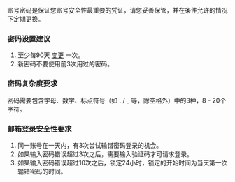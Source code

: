 账号密码是保证您账号安全性最重要的凭证，请您妥善保管，并在条件允许的情况下定期更换。

### 密码设置建议

1. 至少每90天 [变更](https://console.cloud.tencent.com/developer/security) 一次。
2. 新密码不要使用前3次用过的密码。

### 密码复杂度要求

密码需要包含字母、数字、标点符号（如 . / _ 等，除空格外）中的3种，8 - 20个字符。

### 邮箱登录安全性要求

1. 同一账号在一天内，有3次尝试输错密码登录的机会。
2. 如果输入密码错误超过3次之后，需要输入验证码才可请求登录。
3. 如果输入密码错误超过10次之后，锁定24小时，锁定的开始时间为当天第一次输错密码的时间。